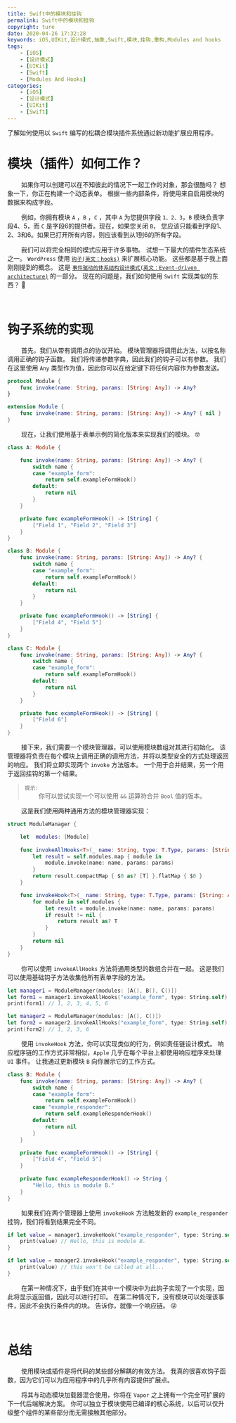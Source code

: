 ```yaml
---
title: Swift中的模块和挂钩
permalink: Swift中的模块和挂钩
copyright: ture
date: 2020-04-26 17:32:28
keywords: iOS,UIKit,设计模式,抽象,Swift,模块,挂钩,重构,Modules and hooks
tags:
    - [iOS]
    - [设计模式]
    - [UIKit]
    - [Swift]
    - [Modules And Hooks]
categories:
    - [iOS]
    - [设计模式]
    - [UIKit]
    - [Swift]
---
```


了解如何使用以 ```Swift``` 编写的松耦合模块插件系统通过新功能扩展应用程序。

# **模块（插件）如何工作？**

&nbsp;&nbsp;&nbsp;&nbsp;&nbsp;&nbsp;&nbsp;&nbsp;如果你可以创建可以在不知彼此的情况下一起工作的对象，那会很酷吗？ 想象一下，你正在构建一个动态表单。 根据一些内部条件，将使用来自启用模块的数据来构成字段。

&nbsp;&nbsp;&nbsp;&nbsp;&nbsp;&nbsp;&nbsp;&nbsp;例如，你拥有模块 ```A``` ，```B``` ，```C``` ，其中 ```A``` 为您提供字段 ```1、2、3```，```B``` 模块负责字段4、5，而 ```C``` 是字段6的提供者。现在，如果您关闭 ```B```， 您应该只能看到字段1、2、3和6。如果已打开所有内容，则应该看到从1到6的所有字段。

&nbsp;&nbsp;&nbsp;&nbsp;&nbsp;&nbsp;&nbsp;&nbsp;我们可以将完全相同的模式应用于许多事物。 试想一下最大的插件生态系统之一。 ```WordPress``` 使用 [```钩子(英文：hooks)```](https://www.sitepoint.com/wordpress-hook-system/ "") 来扩展核心功能。 这些都是基于我上面刚刚提到的概念。 这是 [```事件驱动的体系结构设计模式(英文：Event-driven architecture)```](https://en.wikipedia.org/wiki/Event-driven_architecture "") 的一部分。 现在的问题是，我们如何使用 ```Swift``` 实现类似的东西？ 🤔

<!-- more -->

</br>

# **钩子系统的实现**

&nbsp;&nbsp;&nbsp;&nbsp;&nbsp;&nbsp;&nbsp;&nbsp;首先，我们从带有调用点的协议开始。 模块管理器将调用此方法，以按名称调用正确的钩子函数。 我们将传递参数字典，因此我们的钩子可以有参数。 我们在这里使用 ```Any``` 类型作为值，因此你可以在给定键下将任何内容作为参数发送。

``` Swift
protocol Module {
    func invoke(name: String, params: [String: Any]) -> Any?
}

extension Module {
    func invoke(name: String, params: [String: Any]) -> Any? { nil }
}
```

&nbsp;&nbsp;&nbsp;&nbsp;&nbsp;&nbsp;&nbsp;&nbsp;现在，让我们使用基于表单示例的简化版本来实现我们的模块。 🤓

``` Swift
class A: Module {

    func invoke(name: String, params: [String: Any]) -> Any? {
        switch name {
        case "example_form":
            return self.exampleFormHook()
        default:
            return nil
        }
    }

    private func exampleFormHook() -> [String] {
        ["Field 1", "Field 2", "Field 3"]
    }
}

class B: Module {
    func invoke(name: String, params: [String: Any]) -> Any? {
        switch name {
        case "example_form":
            return self.exampleFormHook()
        default:
            return nil
        }
    }

    private func exampleFormHook() -> [String] {
        ["Field 4", "Field 5"]
    }
}

class C: Module {
    func invoke(name: String, params: [String: Any]) -> Any? {
        switch name {
        case "example_form":
            return self.exampleFormHook()
        default:
            return nil
        }
    }

    private func exampleFormHook() -> [String] {
        ["Field 6"]
    }
}
```

&nbsp;&nbsp;&nbsp;&nbsp;&nbsp;&nbsp;&nbsp;&nbsp;接下来，我们需要一个模块管理器，可以使用模块数组对其进行初始化。 该管理器将负责在每个模块上调用正确的调用方法，并将以类型安全的方式处理返回的响应。 我们将立即实现两个 ```invoke``` 方法版本。 一个用于合并结果，另一个用于返回挂钩的第一个结果。

> ```提示:```\
&nbsp;&nbsp;&nbsp;&nbsp;&nbsp;&nbsp;&nbsp;&nbsp;你可以尝试实现一个可以使用 ```&&``` 运算符合并 ```Bool``` 值的版本。


&nbsp;&nbsp;&nbsp;&nbsp;&nbsp;&nbsp;&nbsp;&nbsp;这是我们使用两种通用方法的模块管理器实现：


``` Swift
struct ModuleManager {

    let  modules: [Module]
    
    func invokeAllHooks<T>(_ name: String, type: T.Type, params: [String: Any] = [:]) -> [T] {
        let result = self.modules.map { module in
            module.invoke(name: name, params: params)
        }
        return result.compactMap { $0 as? [T] }.flatMap { $0 }
    }

    func invokeHook<T>(_ name: String, type: T.Type, params: [String: Any] = [:]) -> T? {
        for module in self.modules {
            let result = module.invoke(name: name, params: params)
            if result != nil {
                return result as? T
            }
        }
        return nil
    }
}
```

&nbsp;&nbsp;&nbsp;&nbsp;&nbsp;&nbsp;&nbsp;&nbsp;你可以使用 ```invokeAllHooks``` 方法将通用类型的数组合并在一起。 这是我们可以使用基础钩子方法收集他所有表单字段的方法。

``` Swift
let manager1 = ModuleManager(modules: [A(), B(), C()])
let form1 = manager1.invokeAllHooks("example_form", type: String.self)
print(form1) // 1, 2, 3, 4, 5, 6

let manager2 = ModuleManager(modules: [A(), C()])
let form2 = manager2.invokeAllHooks("example_form", type: String.self)
print(form2) // 1, 2, 3, 6
```

&nbsp;&nbsp;&nbsp;&nbsp;&nbsp;&nbsp;&nbsp;&nbsp;使用 ```invokeHook``` 方法，你可以实现类似的行为，例如责任链设计模式。 响应程序链的工作方式非常相似，```Apple``` 几乎在每个平台上都使用响应程序来处理 ```UI``` 事件。 让我通过更新模块 ```B``` 向你展示它的工作方式。

``` Swift
class B: Module {
    func invoke(name: String, params: [String: Any]) -> Any? {
        switch name {
        case "example_form":
            return self.exampleFormHook()
        case "example_responder":
            return self.exampleResponderHook()
        default:
            return nil
        }
    }

    private func exampleFormHook() -> [String] {
        ["Field 4", "Field 5"]
    }
    
    private func exampleResponderHook() -> String {
        "Hello, this is module B."
    }
}
```

&nbsp;&nbsp;&nbsp;&nbsp;&nbsp;&nbsp;&nbsp;&nbsp;如果我们在两个管理器上使用 ```invokeHook``` 方法触发新的 ```example_responder``` 挂钩，我们将看到结果完全不同。

``` Swift
if let value = manager1.invokeHook("example_responder", type: String.self) {
    print(value) // Hello, this is module B.
}

if let value = manager2.invokeHook("example_responder", type: String.self) {
    print(value) // this won't be called at all...
}
```

&nbsp;&nbsp;&nbsp;&nbsp;&nbsp;&nbsp;&nbsp;&nbsp;在第一种情况下，由于我们在其中一个模块中为此钩子实现了一个实现，因此将显示返回值，因此可以进行打印。 在第二种情况下，没有模块可以处理该事件，因此不会执行条件内的块。 告诉你，就像一个响应链。 😜

</br>

# **总结**

&nbsp;&nbsp;&nbsp;&nbsp;&nbsp;&nbsp;&nbsp;&nbsp;使用模块或插件是将代码的某些部分解耦的有效方法。 我真的很喜欢钩子函数，因为它们可以为应用程序中的几乎所有内容提供扩展点。

&nbsp;&nbsp;&nbsp;&nbsp;&nbsp;&nbsp;&nbsp;&nbsp;将其与动态模块加载器混合使用，你将在 ```Vapor``` 之上拥有一个完全可扩展的下一代后端解决方案。 你可以独立于模块使用已编译的核心系统，以后可以仅升级整个组件的某些部分而无需接触其他部分。
